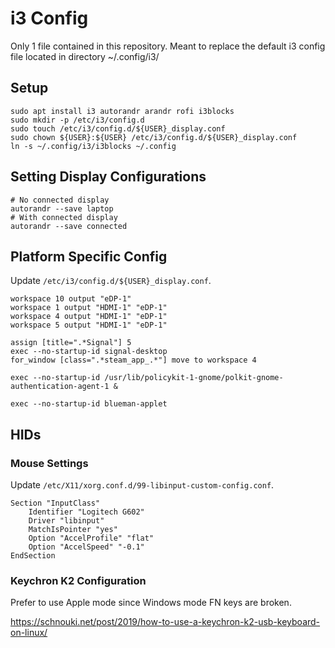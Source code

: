 # i3 Config
Only 1 file contained in this repository.
Meant to replace the default i3 config file located in directory ~/.config/i3/

## Setup

```shell
sudo apt install i3 autorandr arandr rofi i3blocks
sudo mkdir -p /etc/i3/config.d
sudo touch /etc/i3/config.d/${USER}_display.conf
sudo chown ${USER}:${USER} /etc/i3/config.d/${USER}_display.conf
ln -s ~/.config/i3/i3blocks ~/.config
```

## Setting Display Configurations

```shell
# No connected display
autorandr --save laptop
# With connected display
autorandr --save connected
```

## Platform Specific Config

Update `/etc/i3/config.d/${USER}_display.conf`.

```shell
workspace 10 output "eDP-1"
workspace 1 output "HDMI-1" "eDP-1"
workspace 4 output "HDMI-1" "eDP-1"
workspace 5 output "HDMI-1" "eDP-1"

assign [title=".*Signal"] 5
exec --no-startup-id signal-desktop
for_window [class=".*steam_app_.*"] move to workspace 4

exec --no-startup-id /usr/lib/policykit-1-gnome/polkit-gnome-authentication-agent-1 &

exec --no-startup-id blueman-applet
```

## HIDs

### Mouse Settings

Update `/etc/X11/xorg.conf.d/99-libinput-custom-config.conf`.

```shell
Section "InputClass"
    Identifier "Logitech G602"
    Driver "libinput"
    MatchIsPointer "yes"
    Option "AccelProfile" "flat"
    Option "AccelSpeed" "-0.1"
EndSection
```

### Keychron K2 Configuration

Prefer to use Apple mode since Windows mode FN keys are broken.

https://schnouki.net/post/2019/how-to-use-a-keychron-k2-usb-keyboard-on-linux/
